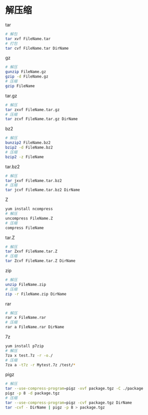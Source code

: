 # 解压缩

tar

```bash
# 解包
tar xvf FileName.tar
# 打包
tar cvf FileName.tar DirName
```

gz

```bash
# 解压
gunzip FileName.gz
gzip -d FileName.gz
# 压缩
gzip FileName
```

tar.gz

```bash
# 解压
tar zxvf FileName.tar.gz
# 压缩
tar zcvf FileName.tar.gz DirName
```

bz2

```bash
# 解压
bunzip2 FileName.bz2
bzip2 -d FileName.bz2
# 压缩
bzip2 -z FileName
```

tar.bz2

```bash
# 解压
tar jxvf FileName.tar.bz2
# 压缩
tar jcvf FileName.tar.bz2 DirName
```

Z

```bash
yum install ncompress
# 解压
uncompress FileName.Z
# 压缩
compress FileName
```

tar.Z

```bash
# 解压
tar Zxvf FileName.tar.Z
# 压缩
tar Zcvf FileName.tar.Z DirName
```

zip

```bash
# 解压
unzip FileName.zip
# 压缩
zip -r FileName.zip DirName
```

rar

```bash
# 解压
rar x FileName.rar
# 压缩
rar a FileName.rar DirName
```

7z

```bash
yum install p7zip
# 解压
7za x test.7z -r -o./
# 压缩
7za a -t7z -r Mytest.7z /test/*
```

pigz

```bash
# 解压
tar --use-compress-program=pigz -xvf package.tgz -C ./package
pigz -p 8 -d package.tgz
# 压缩
tar --use-compress-program=pigz -cvf package.tgz DirName
tar -cvf - DirName | pigz -p 8 > package.tgz
```

